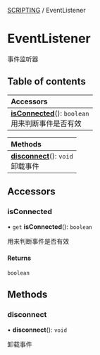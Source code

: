 [SCRIPTING](../groups/Core.SCRIPTING.md) / EventListener

# EventListener <Badge type="tip" text="Class" /> <Score text="EventListener" />

事件监听器

## Table of contents

| Accessors |
| :-----|
| **[isConnected](mw.EventListener.md#isconnected)**(): `boolean` <br> 用来判断事件是否有效|

| Methods |
| :-----|
| **[disconnect](mw.EventListener.md#disconnect)**(): `void` <br> 卸载事件|

## Accessors

### isConnected <Score text="isConnected" /> 

• `get` **isConnected**(): `boolean`

用来判断事件是否有效

#### Returns

`boolean`

## Methods

### disconnect <Score text="disconnect" /> 

• **disconnect**(): `void` 

卸载事件


